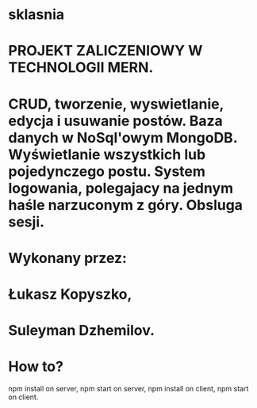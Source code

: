 # sklasnia
# PROJEKT ZALICZENIOWY W TECHNOLOGII MERN.
# CRUD, tworzenie, wyswietlanie, edycja i usuwanie postów. Baza danych w NoSql'owym MongoDB. Wyświetlanie wszystkich lub pojedynczego postu. System logowania, polegajacy na jednym haśle narzuconym z góry. Obsluga sesji. 
# Wykonany przez: 
# Łukasz Kopyszko,
# Suleyman Dzhemilov.

# How to? 
npm install on server,
npm start on server,
npm install on client,
npm start on client.

